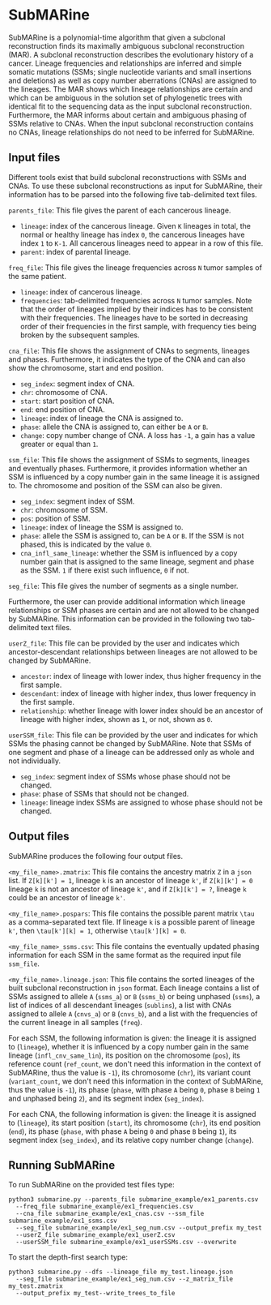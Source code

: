 # SubMARine

SubMARine is a polynomial-time algorithm that given a subclonal reconstruction finds its maximally ambiguous subclonal reconstruction (MAR). A subclonal reconstruction describes the evolutionary history of a cancer. Lineage frequencies and relationships are inferred and simple somatic mutations (SSMs; single nucleotide variants and small insertions and deletions) as well as copy number aberrations (CNAs) are assigned to the lineages. The MAR shows which lineage relationships are certain and which can be ambiguous in the solution set of phylogenetic trees with identical fit to the sequencing data as the input subclonal reconstruction. Furthermore, the MAR informs about certain and ambiguous phasing of SSMs relative to CNAs. When the input subclonal reconstruction contains no CNAs, lineage relationships do not need to be inferred for SubMARine.

## Input files

Different tools exist that build subclonal reconstructions with SSMs and CNAs. To use these subclonal reconstructions as input for SubMARine, their information has to be parsed into the following five tab-delimited text files.

`parents_file`:
This file gives the parent of each cancerous lineage.
* `lineage`: index of the cancerous lineage. Given `K` lineages in total, the normal or healthy lineage has index `0`, the cancerous lineages have index `1` to `K-1`. All cancerous lineages need to appear in a row of this file.
* `parent`: index of parental lineage.

`freq_file`:
This file gives the lineage frequencies across `N` tumor samples of the same patient.
* `lineage`: index of cancerous lineage.
* `frequencies`: tab-delimited frequencies across `N` tumor samples.
Note that the order of lineages implied by their indices has to be consistent with their frequencies. The lineages have to be sorted in decreasing order of their frequencies in the first sample, with frequency ties being broken by the subsequent samples.

`cna_file`:
This file shows the assignment of CNAs to segments, lineages and phases. Furthermore, it indicates the type of the CNA and can also show the chromosome, start and end position.
* `seg_index`: segment index of CNA.
* `chr`: chromosome of CNA.
* `start`: start position of CNA.
* `end`: end position of CNA.
* `lineage`: index of lineage the CNA is assigned to.
* `phase`: allele the CNA is assigned to, can either be `A` or `B`.
* `change`: copy number change of CNA. A loss has `-1`, a gain has a value greater or equal than `1`.

`ssm_file`:
This file shows the assignment of SSMs to segments, lineages and eventually phases. Furthermore, it provides information whether an SSM is influenced by a copy number gain in the same lineage it is assigned to. The chromosome and position of the SSM can also be given.
* `seg_index`: segment index of SSM.
* `chr`: chromosome of SSM.
* `pos`: position of SSM.
* `lineage`: index of lineage the SSM is assigned to.
* `phase`: allele the SSM is assigned to, can be `A` or `B`. If the SSM is not phased, this is indicated by the value `0`.
* `cna_infl_same_lineage`: whether the SSM is influenced by a copy number gain that is assigned to the same lineage, segment and phase as the SSM. `1` if there exist such influence, `0` if not.

`seg_file`:
This file gives the number of segments as a single number.

Furthermore, the user can provide additional information which lineage relationships or SSM phases are certain and are not allowed to be changed by SubMARine. This information can be provided in the following two tab-delimited text files.

`userZ_file`:
This file can be provided by the user and indicates which ancestor-descendant relationships between lineages are not allowed to be changed by SubMARine.
* `ancestor`: index of lineage with lower index, thus higher frequency in the first sample.
* `descendant`: index of lineage with higher index, thus lower frequency in the first sample.
* `relationship`: whether lineage with lower index should be an ancestor of lineage with higher index, shown as `1`, or not, shown as `0`.

`userSSM_file`:
This file can be provided by the user and indicates for which SSMs the phasing cannot be changed by SubMARine. Note that SSMs of one segment and phase of a lineage can be addressed only as whole and not individually.
* `seg_index`: segment index of SSMs whose phase should not be changed.
* `phase`: phase of SSMs that should not be changed.
* `lineage`: lineage index SSMs are assigned to whose phase should not be changed.

## Output files

SubMARine produces the following four output files.

`<my_file_name>.zmatrix`:
This file contains the ancestry matrix `Z` in a `json` list. If `Z[k][k'] = 1`, lineage `k` is an ancestor of lineage `k'`, if `Z[k][k'] = 0` lineage `k` is not an ancestor of lineage `k'`, and if `Z[k][k'] = ?`, lineage `k` could be an ancestor of lineage `k'`.

`<my_file_name>.pospars`:
This file contains the possible parent matrix `\tau` as a comma-separated text file. If lineage `k` is a possible parent of lineage `k'`, then `\tau[k'][k] = 1`, otherwise `\tau[k'][k] = 0`.

`<my_file_name>_ssms.csv`:
This file contains the eventually updated phasing information for each SSM in the same format as the required input file `ssm_file`.

`<my_file_name>.lineage.json`:
This file contains the sorted lineages of the built subclonal reconstruction in `json` format. Each lineage contains a list of SSMs assigned to allele `A` (`ssms_a`) or `B` (`ssms_b`) or being unphased (`ssms`), a list of indices of all descendant lineages (`sublins`), a list with CNAs assigned to allele `A` (`cnvs_a`) or `B` (`cnvs_b`), and a list with the frequencies of the current lineage in all samples (`freq`).

For each SSM, the following information is given: the lineage it is assigned to (`lineage`), whether it is influenced by a copy number gain in the same lineage (`infl_cnv_same_lin`), its position on the chromosome (`pos`), its reference count (`ref_count`, we don't need this information in the context of SubMARine, thus the value is `-1`), its chromosome (`chr`), its variant count (`variant_count`, we don't need this information in the context of SubMARine, thus the value is `-1`), its phase (`phase`, with phase `A` being `0`, phase `B` being `1` and unphased being `2`), and its segment index (`seg_index`).

For each CNA, the following information is given: the lineage it is assigned to (`lineage`), its start position (`start`), its chromosome (`chr`), its end position (`end`), its phase (`phase`, with phase `A` being `0` and phase `B` being `1`), its segment index (`seg_index`), and its relative copy number change (`change`).

## Running SubMARine

To run SubMARine on the provided test files type:
```
python3 submarine.py --parents_file submarine_example/ex1_parents.csv 
  --freq_file submarine_example/ex1_frequencies.csv 
  --cna_file submarine_example/ex1_cnas.csv --ssm_file submarine_example/ex1_ssms.csv 
  --seg_file submarine_example/ex1_seg_num.csv --output_prefix my_test 
  --userZ_file submarine_example/ex1_userZ.csv 
  --userSSM_file submarine_example/ex1_userSSMs.csv --overwrite
```

To start the depth-first search type:
```
python3 submarine.py --dfs --lineage_file my_test.lineage.json 
  --seg_file submarine_example/ex1_seg_num.csv --z_matrix_file my_test.zmatrix 
  --output_prefix my_test--write_trees_to_file
```
